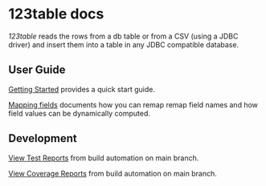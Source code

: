 # 123table docs

_123table_ reads the rows from a db table or from a CSV (using a JDBC driver)
and insert them into a table in any JDBC compatible database.

## User Guide

[Getting Started](guide/getting-started/) provides a quick start guide.

[Mapping fields](guide/getting-started/mapper.html) documents how you can
remap remap field names and how field values can be dynamically computed. 

## Development

[View Test Reports](tests.html) from build automation on main branch.

[View Coverage Reports](coverage/) from build automation on main branch.